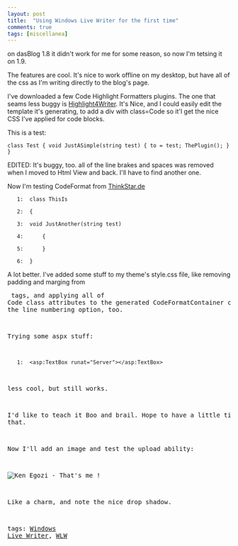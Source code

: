 ```yaml
---
layout: post
title:  "Using Windows Live Writer for the first time"
comments: true
tags: [miscellanea]
---
```





on dasBlog 1.8 it didn't work for me for some reason, so now I'm tetsing it on 1.9.

The features are cool. It's nice to work offline on my desktop, but have all of the css as I'm writing directly to the blog's page. 

I've downloaded a few Code Highlight Formatters plugins. The one that seams less buggy is [Highlight4Writer](http://www.codeplex.com/Wiki/View.aspx?ProjectName=Highlight4Writer). It's Nice, and I could easily edit the template it's generating, to add a div with class=Code so it'l get the nice CSS I've applied for code blocks.

This is a test:

```
class Test { void JustASimple(string test) { to = test; ThePlugin(); } }
```

EDITED: It's buggy, too. all of the line brakes and spaces was removed when I moved to Html View and back. I'll have to find another one.

Now I'm testing CodeFormat from [ThinkStar.de](http://deedee.brainstream.net/CodeFormatPluginFuerWindowsLiveWriter.aspx)



```
   1:  class ThisIs
```

```
   2:  {
```

```
   3:  void JustAnother(string test)
```

```
   4:      {
```

```
   5:      }
```

```
   6:  }
```

A lot better. I've added some stuff to my theme's style.css file, like removing padding and marging from <pre> tags, and applying all of Code class attributes to the generated CodeFormatContainer class. I like the line numbering option, too.

Trying some aspx stuff:

```
   1:  <asp:TextBox runat="Server"></asp:TextBox>
```

less cool, but still works.

I'd like to teach it Boo and brail. Hope to have a little time for that.



Now I'll add an image and test the upload ability:

![Ken Egozi - That's me !](http://kenegozi.com/blog/uploaded/windowslivewriter/usingwindowslivewriterforthefirsttime_bfbd/kenegozi_small_thumb3.jpg)

Like a charm, and note the nice drop shadow.

tags: [Windows Live Writer](http://technorati.com/tag/Windows+Live+Writer), [WLW](http://technorati.com/tag/WLW)

